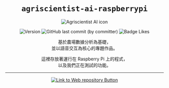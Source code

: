 <div align="center">

# `agriscientist-ai-raspberrypi`

<img src="https://firebasestorage.googleapis.com/v0/b/agriscientist-ai.appspot.com/o/assets%2Fimages%2F%E7%94%B0%E9%87%8E%E6%95%B8%E6%93%9A%E7%A7%91%E5%AD%B8%E5%AE%B6_%E5%B0%81%E9%9D%A2raspberrypi.webp?alt=media&token=c6f8a030-4be0-4f04-b3dd-c63d7966885a" alt="Agriscientist AI icon">

![Version](https://img.shields.io/badge/version-v1.0.1-white?style=for-the-badge&labelColor=21592d&color=183d20)
![GitHub last commit (by committer)](https://img.shields.io/github/last-commit/johnlin10/agriscientist-ai-raspberrypi?style=for-the-badge&labelColor=21592d&color=183d20)
![Badge Likes](https://img.shields.io/github/stars/johnlin10/agriscientist-ai-raspberrypi?style=for-the-badge&labelColor=21592d&color=183d20&logoColor=white&logo=Trustpilot)

[Link to Web repository Button]:https://img.shields.io/badge/前往_Web_儲存庫_>-4ba2e9?style=for-the-badge
[Web repository Link]: https://github.com/johnlin10/agriscientist-ai-web

基於農場數據分析為基礎，  
並以語音交互為核心的專題作品。  

這裡存放著運行在 Raspberry Pi 上的程式，  
以及我們正在測試的功能。

-----

[![Link to Web repository Button]][Web repository Link]

</div>
